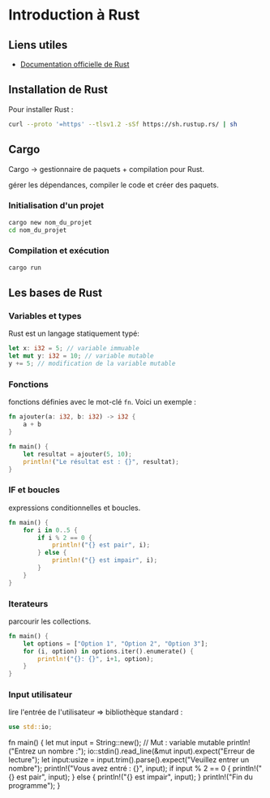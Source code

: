 # Introduction à Rust

## Liens utiles
- [Documentation officielle de Rust](https://doc.rust-lang.org/book/)

## Installation de Rust
Pour installer Rust :
```bash
curl --proto '=https' --tlsv1.2 -sSf https://sh.rustup.rs/ | sh
```

## Cargo
Cargo -> gestionnaire de paquets + compilation pour Rust. 

gérer les dépendances, compiler le code et créer des paquets.

### Initialisation d'un projet
```bash
cargo new nom_du_projet
cd nom_du_projet
```

### Compilation et exécution
```bash
cargo run
```

## Les bases de Rust

### Variables et types
Rust est un langage statiquement typé:
```rust
let x: i32 = 5; // variable immuable
let mut y: i32 = 10; // variable mutable
y += 5; // modification de la variable mutable
```

### Fonctions
fonctions définies avec le mot-clé `fn`. Voici un exemple :
```rust
fn ajouter(a: i32, b: i32) -> i32 {
    a + b
}

fn main() {
    let resultat = ajouter(5, 10);
    println!("Le résultat est : {}", resultat);
}
```
### IF et boucles
expressions conditionnelles et boucles.
```rust
fn main() {
    for i in 0..5 {
        if i % 2 == 0 {
            println!("{} est pair", i);
        } else {
            println!("{} est impair", i);
        }
    }
}
```
### Iterateurs
parcourir les collections.
```rust
fn main() {
    let options = ["Option 1", "Option 2", "Option 3"];
    for (i, option) in options.iter().enumerate() {
        println!("{}: {}", i+1, option);
    }
}
```
### Input utilisateur
lire l'entrée de l'utilisateur => bibliothèque standard :
```rust
use std::io;
```

fn main() {
    let mut input = String::new(); // Mut : variable mutable 
    println!("Entrez un nombre :");
    io::stdin().read_line(&mut input).expect("Erreur de lecture");
    let input:usize = input.trim().parse().expect("Veuillez entrer un nombre");
    println!("Vous avez entré : {}", input);
    if input % 2 == 0 {
        println!("{} est pair", input);
    } else {
        println!("{} est impair", input);
    }
    println!("Fin du programme");
}